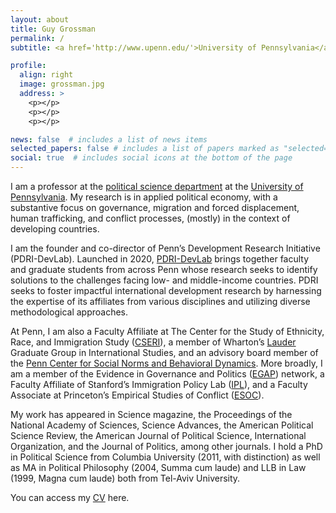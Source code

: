 ```yaml
---
layout: about
title: Guy Grossman
permalink: /
subtitle: <a href='http://www.upenn.edu/'>University of Pennsylvania</a>.

profile:
  align: right
  image: grossman.jpg
  address: >
    <p></p>
    <p></p>
    <p></p>

news: false  # includes a list of news items
selected_papers: false # includes a list of papers marked as "selected={true}"
social: true  # includes social icons at the bottom of the page
---
```


I am a professor at the [political science department](http://www.sas.upenn.edu/polisci/) at the [University of Pennsylvania](http://www.upenn.edu/). My research is in applied political economy, with a substantive focus on governance, migration and forced displacement, human trafficking, and conflict processes, (mostly) in the context of developing countries.

I am the founder and co-director of Penn’s Development Research Initiative (PDRI-DevLab). Launched in 2020, [PDRI-DevLab](https://pdri-devlab.upenn.edu/) brings together faculty and graduate students from across Penn whose research seeks to identify solutions to the challenges facing low- and middle-income countries. PDRI seeks to foster impactful international development research by harnessing the expertise of its affiliates from various disciplines and utilizing diverse methodological approaches.

At Penn, I am also a Faculty Affiliate at The Center for the Study of Ethnicity, Race, and Immigration Study ([CSERI](https://web.sas.upenn.edu/cseri/)), a member of Wharton’s [Lauder](https://lauder.wharton.upenn.edu/) Graduate Group in International Studies, and an advisory board member of the [Penn Center for Social Norms and Behavioral Dynamics](https://normsandbehavior.sas.upenn.edu/). More broadly, I am a member of the Evidence in Governance and Politics ([EGAP](https://egap.org/)) network, a Faculty Affiliate of Stanford’s Immigration Policy Lab ([IPL](https://immigrationlab.org/)), and a Faculty Associate at Princeton’s Empirical Studies of Conflict ([ESOC](https://esoc.princeton.edu/)). 

My work has appeared in Science magazine, the Proceedings of the National Academy of Sciences, Science Advances, the American Political Science Review, the American Journal of Political Science, International Organization, and the Journal of Politics, among other journals. I hold a PhD in Political Science from Columbia University (2011, with distinction) as well as MA in Political Philosophy (2004, Summa cum laude) and LLB in Law (1999, Magna cum laude) both from Tel-Aviv University.

You can access my [CV](/assets/pdf/Grossman_cv_Oct2023.pdf) here.
